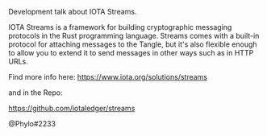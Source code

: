 Development talk about IOTA Streams.  
  
IOTA Streams is a framework for building cryptographic messaging protocols in the Rust programming language. Streams comes with a built-in protocol for attaching messages to the Tangle, but it's also flexible enough to allow you to extend it to send messages in other ways such as in HTTP URLs.

Find more info here:
https://www.iota.org/solutions/streams

and in the Repo:

https://github.com/iotaledger/streams


@Phylo#2233
